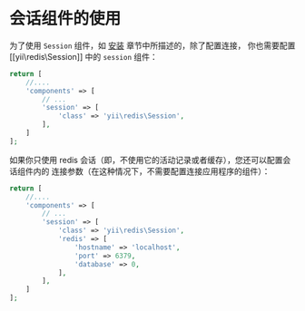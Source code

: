 会话组件的使用
===========================

为了使用 `Session` 组件，如 [安装](installation.md) 章节中所描述的，除了配置连接，
你也需要配置 [[yii\redis\Session]] 中的 `session` 组件：

```php
return [
    //....
    'components' => [
        // ...
        'session' => [
            'class' => 'yii\redis\Session',
        ],
    ]
];
```

如果你只使用 redis 会话（即，不使用它的活动记录或者缓存），您还可以配置会话组件内的
连接参数（在这种情况下，不需要配置连接应用程序的组件）：

```php
return [
    //....
    'components' => [
        // ...
        'session' => [
            'class' => 'yii\redis\Session',
            'redis' => [
                'hostname' => 'localhost',
                'port' => 6379,
                'database' => 0,
            ],
        ],
    ]
];
```
